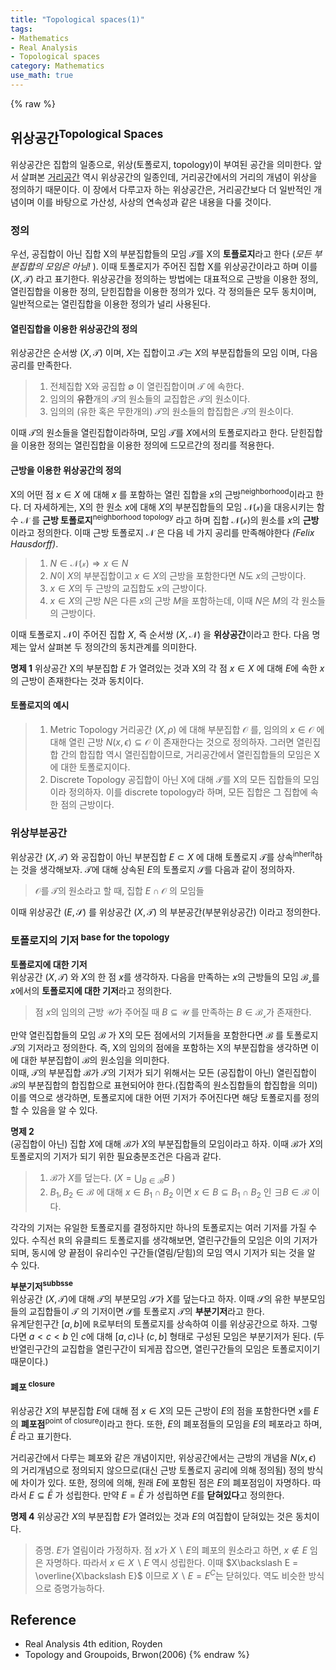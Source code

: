 ```yaml
---
title: "Topological spaces(1)"
tags:
- Mathematics
- Real Analysis
- Topological spaces
category: Mathematics
use_math: true
---
```

{% raw %}

## 위상공간<sup>Topological Spaces</sup>
위상공간은 집합의 일종으로, 위상(토폴로지, topology)이 부여된 공간을 의미한다. 앞서 살펴본 [거리공간](https://ddangchani.github.io/mathematics/realanalyis_metricspaces) 역시 위상공간의 일종인데, 거리공간에서의 거리의 개념이 위상을 정의하기 때문이다. 이 장에서 다루고자 하는 위상공간은, 거리공간보다 더 일반적인 개념이며 이를 바탕으로 가산성, 사상의 연속성과 같은 내용을 다룰 것이다.   

### 정의
우선, 공집합이 아닌 집합 X의 부분집합들의 모임 $\mathcal{T}$를 X의 **토플로지**라고 한다 (*모든 부분집합의 모임은 아님!* ). 이때 토폴로지가 주어진 집합 X를 위상공간이라고 하며 이를 $(X,\mathcal{T})$ 라고 표기한다. 위상공간을 정의하는 방법에는 대표적으로 근방을 이용한 정의, 열린집합을 이용한 정의, 닫힌집합을 이용한 정의가 있다. 각 정의들은 모두 동치이며, 일반적으로는 열린집합을 이용한 정의가 널리 사용된다.   
#### 열린집합을 이용한 위상공간의 정의 
위상공간은 순서쌍 $(X,\mathcal{T})$ 이며, $X$는 집합이고 $\mathcal{T}$는 $X$의 부분집합들의 모임 이며, 다음 공리를 만족한다.
> 1. 전체집합 X와 공집합 $\emptyset$ 이 열린집합이며 $\mathcal{T}$ 에 속한다.
> 2. 임의의 **유한**개의 $\mathcal{T}$의 원소들의 교집합은 $\mathcal{T}$의 원소이다. 
> 3. 임의의 (유한 혹은 무한개의) $\mathcal{T}$의 원소들의 합집합은 $\mathcal{T}$의 원소이다.       

이때 $\mathcal{T}$의 원소들을 열린집합이라하며, 모임 $\mathcal{T}$를 $X$에서의 토폴로지라고 한다. 닫힌집합을 이용한 정의는 열린집합을 이용한 정의에 드모르간의 정리를 적용한다.

#### 근방을 이용한 위상공간의 정의
X의 어떤 점 $x\in X$ 에 대해 $x$ 를 포함하는 열린 집합을 $x$의 근방<sup>neighborhood</sup>이라고 한다. 더 자세하게는, X의 한 원소 $x$에 대해 $X$의 부분집합들의 모임 $\mathcal{N(x)}$을 대응시키는 함수 $\mathcal{N}$ 를 **근방 토폴로지**<sup>neighborhood topology</sup> 라고 하며 집합 $\mathcal{N(x)}$의 원소를 $x$의 **근방**이라고 정의한다. 이때 근방 토폴로지 $\mathcal{N}$ 은 다음 네 가지 공리를 만족해야한다 *(Felix Hausdorff)*.   
> 1. $N\in \mathcal{N(x)} \Rightarrow x\in N$
> 2. $N$이 $X$의 부분집합이고 $x\in X$의 근방을 포함한다면 $N$도 $x$의 근방이다.
> 3. $x\in X$의 두 근방의 교집합도 $x$의 근방이다. 
> 4. $x\in X$의 근방 $N$은 다른 $x$의 근방 $M$을 포함하는데, 이때 $N$은 $M$의 각 원소들의 근방이다.

이때 토폴로지 $\mathcal{N}$이 주어진 집합 $X$, 즉 순서쌍 $(X,\mathcal{N})$ 을 **위상공간**이라고 한다. 다음 명제는 앞서 살펴본 두 정의간의 동치관계를 의미한다.

**명제 1** 위상공간 X의 부분집합 $E$ 가 열려있는 것과 X의 각 점 $x\in X$ 에 대해 $E$에 속한 $x$의 근방이 존재한다는 것과 동치이다.    

#### 토폴로지의 예시
> 1. Metric Topology
> 거리공간 $(X,\rho)$ 에 대해 부분집합 $\mathcal{O}$ 를, 임의의 $x\in \mathcal{O}$ 에 대해 열린 근방 $N(x,\epsilon)\subseteq \mathcal{O}$ 이 존재한다는 것으로 정의하자. 그러면 열린집합 간의 합집합 역시 열린집합이므로, 거리공간에서 열린집합들의 모임은 X에 대한 토폴로지이다.
> 2. Discrete Topology
> 공집합이 아닌 X에 대해 $\mathcal{T}$를 X의 모든 집합들의 모임이라 정의하자. 이를 discrete topology라 하며, 모든 집합은 그 집합에 속한 점의 근방이다.

### 위상부분공간
위상공간 $(X,\mathcal{T})$ 와 공집합이 아닌 부분집합 $E\subset X$ 에 대해 토폴로지 $\mathcal{T}$를 상속<sup>inherit</sup>하는 것을 생각해보자. $\mathcal{T}$에 대해 상속된 $E$의 토폴로지 $\mathcal{S}$를 다음과 같이 정의하자.   
> $\mathcal{O}$를 $\mathcal{T}$의 원소라고 할 때, 집합 $E\cap \mathcal{O}$ 의 모임들   

이때 위상공간 $(E,\mathcal{S})$ 를 위상공간 $(X,\mathcal{T})$ 의 부분공간(부분위상공간) 이라고 정의한다.   

### 토폴로지의 기저<sup> base for the topology</sup>
**토폴로지에 대한 기저**   
위상공간 $(X,\mathcal{T})$ 와 $X$의 한 점 $x$를 생각하자. 다음을 만족하는 $x$의 근방들의 모임 $\mathcal{B_x}$를 $x$에서의 **토폴로지에 대한 기저**라고 정의한다.   
>점 $x$의 임의의 근방 $\mathcal{U}$가 주어질 때 $B\subseteq \mathcal{U}$ 를 만족하는 $B \in \mathcal{B_x}$가 존재한다.   

만약 열린집합들의 모임 $\mathcal{B}$ 가 X의 모든 점에서의 기저들을 포함한다면 $\mathcal{B}$ 를 토폴로지 $\mathcal{T}$의 기저라고 정의한다. 즉, X의 임의의 점에을 포함하는 X의 부분집합을 생각하면 이에 대한 부분집합이 $\mathcal{B}$의 원소임을 의미한다.   
 이때, $\mathcal{T}$의 부분집합 $\mathcal{B}$가 $\mathcal{T}$의 기저가 되기 위해서는 모든 (공집합이 아닌) 열린집합이 $\mathcal{B}$의 부분집합의 합집합으로 표현되어야 한다.(집합족의 원소집합들의 합집합을 의미) 이를 역으로 생각하면, 토폴로지에 대한 어떤 기저가 주어진다면 해당 토폴로지를 정의할 수 있음을 알 수 있다.   

**명제 2**   
(공집합이 아닌) 집합 $X$에 대해 $\mathcal{B}$가 $X$의 부분집합들의 모임이라고 하자. 이때 $\mathcal{B}$가 $X$의 토폴로지의 기저가 되기 위한 필요충분조건은 다음과 같다.   
> 1. $\mathcal{B}$가 $X$를 덮는다. ($X=\bigcup_{B\in\mathcal{B}}B$ )
> 2. $B_1,B_2 \in \mathcal{B}$ 에 대해 $x\in B_1\cap B_2$ 이면 $x\in B\subseteq B_1\cap B_2$ 인 $\exists B\in \mathcal{B}$ 이다.

각각의 기저는 유일한 토폴로지를 결정하지만 하나의 토폴로지는 여러 기저를 가질 수 있다. 수직선 $\mathbb{R}$의 유클릐드 토폴로지를 생각해보면, 열린구간들의 모임은 이의 기저가 되며, 동시에 양 끝점이 유리수인 구간들(열림/닫힘)의 모임 역시 기저가 되는 것을 알 수 있다.    

**부분기저<sup>subbsse</sup>**   
위상공간 $(X,\mathcal{T})$에 대해 $\mathcal{T}$의 부분모임 $\mathcal{S}$가 $X$를 덮는다고 하자. 이때 $\mathcal{S}$의 유한 부분모임들의 교집합들이 $\mathcal{T}$ 의 기저이면 $\mathcal{S}$를 토폴로지 $\mathcal{T}$의 **부분기저**라고 한다.   
유계닫힌구간 $[a,b]$에 $\mathbb{R}$로부터의 토폴로지를 상속하여 이를 위상공간으로 하자. 그렇다면 $a<c<b$ 인 $c$에 대해 $[a,c)$나 $(c,b]$ 형태로 구성된 모임은 부분기저가 된다. (두 반열린구간의 교집합을 열린구간이 되게끔 잡으면, 열린구간들의 모임은 토폴로지이기 때문이다.)   

#### 폐포<sup> closure</sup>
위상공간 $X$의 부분집합 $E$에 대해 점 $x\in X$의 모든 근방이 $E$의 점을 포함한다면 $x$를 $E$의 **폐포점**<sup>point of closure</sup>이라고 한다. 또한, $E$의 폐포점들의 모임을 $E$의 페포라고 하며, $\bar{E}$ 라고 표기한다.   

거리공간에서 다루는 폐포와 같은 개념이지만, 위상공간에서는 근방의 개념을 $N(x,\epsilon)$ 의 거리개념으로 정의되지 않으므로(대신 근방 토폴로지 공리에 의해 정의됨) 정의 방식에 차이가 있다. 또한, 정의에 의해, 원래 $E$에 포함된 점은 $E$의 폐포점임이 자명하다. 따라서 $E\subseteq\bar{E}$ 가 성립한다. 만약 $E=\bar{E}$ 가 성립하면 $E$를 **닫혀있다**고 정의한다.   

**명제 4** 위상공간 $X$의 부분집합 $E$가 열려있는 것과 $E$의 여집합이 닫혀있는 것은 동치이다.   
> 증명. $E$가 열림이라 가정하자. 점 $x$가 $X\backslash E$의 폐포의 원소라고 하면, $x\notin E$ 임은 자명하다. 따라서 $x\in X\backslash E$ 역시 성립한다. 이때 $X\backslash E = \overline{X\backslash E}$ 이므로 $X\backslash E = E^C$는 닫혀있다. 역도 비슷한 방식으로 증명가능하다.

## Reference
 - Real Analysis 4th edition, Royden
 - Topology and Groupoids, Brwon(2006)
{% endraw %}